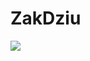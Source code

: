 # ZakDziu
<a href="https://u8views.com/github/ZakDziu"><img src="https://u8views.com/api/v1/github/profiles/83785248/views/day-week-month-total-count.svg"></a>
